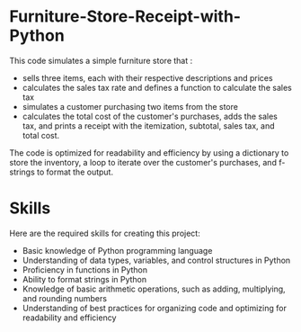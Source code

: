 # Furniture-Store-Receipt-with-Python

This code simulates a simple furniture store that :

- sells three items, each with their respective descriptions and prices
- calculates the sales tax rate and defines a function to calculate the sales tax
- simulates a customer purchasing two items from the store
- calculates the total cost of the customer's purchases, adds the sales tax, and prints a receipt with the itemization, subtotal, sales tax, and total cost. 

The code is optimized for readability and efficiency by using a dictionary to store the inventory, a loop to iterate over the customer's purchases, and f-strings to format the output.

# Skills

Here are the required skills for creating this project:

- Basic knowledge of Python programming language
- Understanding of data types, variables, and control structures in Python
- Proficiency in functions in Python
- Ability to format strings in Python
- Knowledge of basic arithmetic operations, such as adding, multiplying, and rounding numbers
- Understanding of best practices for organizing code and optimizing for readability and efficiency

